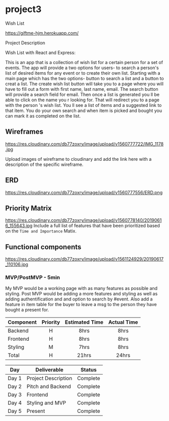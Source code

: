 # project3
Wish List

https://giftme-hjm.herokuapp.com/


Project Description


Wish List with React and Express:


This is an app that is a collection of wish list for a certain person for a set of events.
The app will provide a two options for users- to search a person's list of desired items for any event or to create their own list. Starting with a main page which has the two options- button to search a list and a button to creat a list. The create wish list button will take you to a page where you will have to fill out a form with first name, last name, email. The search button will provide a search field for email. Then once a list is generated you ll be able to click on the name you r looking for. That will redirect you to a page with the person 's wish list. You ll see a list of items and a suggested link to that item.   You do your own search and when item is picked and bought you can mark it as completed on the list.


## Wireframes
https://res.cloudinary.com/db77zoxry/image/upload/v1560777722/IMG_1178.jpg

Upload images of wireframe to cloudinary and add the link here with a description of the specific wireframe.

## ERD
https://res.cloudinary.com/db77zoxry/image/upload/v1560777556/ERD.png

## Priority Matrix
https://res.cloudinary.com/db77zoxry/image/upload/v1560778140/20190616_155643.jpg
Include a full list of features that have been prioritized based on the `Time and Importance` Matix. 

## Functional components 

https://res.cloudinary.com/db77zoxry/image/upload/v1561124929/20190617_110106.jpg

### MVP/PostMVP - 5min


My MVP would be a working page with as many features as possible and styling.
Post MVP would be adding a more features and styling as well as adding authentification and and option to search by #event.
Also add a feature in item table for the buyer to leave a msg to the person they have bought a present for.

| Component | Priority | Estimated Time | Actual Time |
| --- | :---: |  :---: | :---: |
| Backend | H | 8hrs| 8hrs |
| Frontend| H | 8hrs| 8hrs |
| Styling| M | 7hrs| 8hrs |
| Total | H | 21hrs| 24hrs |


|  Day | Deliverable | Status
|---|---| ---|
|Day 1| Project Description | Complete
|Day 2| Pitch and Backend| Complete
|Day 3| Frontend | Complete
|Day 4| Styling and MVP| Complete
|Day 5| Present  | Complete
